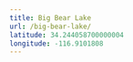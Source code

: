 ```yaml
---
title: Big Bear Lake
url: /big-bear-lake/
latitude: 34.244058700000004
longitude: -116.9101808
---
```

